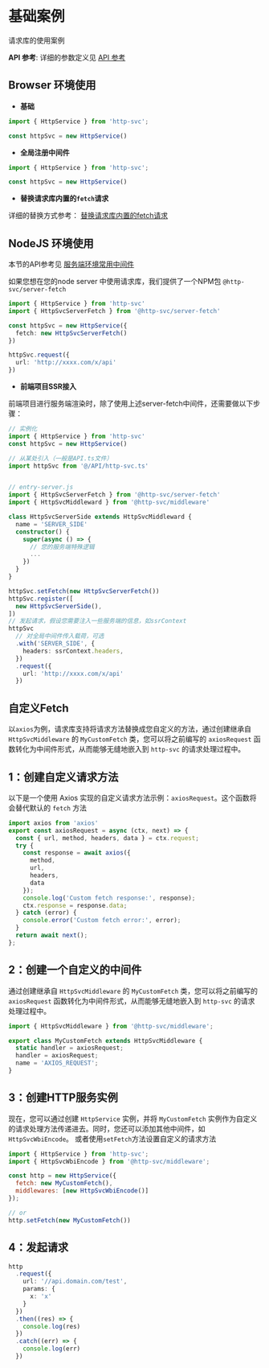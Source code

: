# 基础案例 <Badge type="warning" text="操作指南" />

请求库的使用案例

 **API 参考**: 详细的参数定义见 [API 参考](../reference/interface-service)

<!-- 更多案例👉🏻[前往](../examples/response-type.md) -->

## Browser 环境使用

- **基础**

```ts
import { HttpService } from 'http-svc';

const httpSvc = new HttpService()
```

- **全局注册中间件**

```ts
import { HttpService } from 'http-svc';

const httpSvc = new HttpService()
```

- **替换请求库内置的`fetch`请求**

详细的替换方式参考： [替换请求库内置的fetch请求](#自定义fetch)

## NodeJS 环境使用

本节的API参考见 [服务端环境常用中间件](../guide/reference/npm-server-fetch)

如果您想在您的node server 中使用请求库，我们提供了一个NPM包 `@http-svc/server-fetch`

```ts
import { HttpService } from 'http-svc'
import { HttpSvcServerFetch } from '@http-svc/server-fetch'

const httpSvc = new HttpService({
  fetch: new HttpSvcServerFetch()
})

httpSvc.request({
  url: 'http://xxxx.com/x/api'
})
```

- **前端项目SSR接入**

前端项目进行服务端渲染时，除了使用上述server-fetch中间件，还需要做以下步骤：

```ts
// 实例化
import { HttpService } from 'http-svc'
const httpSvc = new HttpService()

// 从某处引入（一般是API.ts文件）
import httpSvc from '@/API/http-svc.ts'


// entry-server.js
import { HttpSvcServerFetch } from '@http-svc/server-fetch'
import { HttpSvcMiddleward } from '@http-svc/middleware'

class HttpSvcServerSide extends HttpSvcMiddleward {
  name = 'SERVER_SIDE'
  constructor() {
    super(async () => {
      // 您的服务端特殊逻辑
      ...
    })
  }
}

httpSvc.setFetch(new HttpSvcServerFetch())
httpSvc.register([
  new HttpSvcServerSide(),
])
// 发起请求，假设您需要注入一些服务端的信息，如ssrContext
httpSvc
  // 对全局中间件传入载荷，可选
  .with('SERVER_SIDE', {
    headers: ssrContext.headers,
  })
  .request({
    url: 'http://xxxx.com/x/api'
  })
```

## 自定义Fetch

以`axios`为例，请求库支持将请求方法替换成您自定义的方法，通过创建继承自 `HttpSvcMiddleware` 的 `MyCustomFetch` 类，您可以将之前编写的 `axiosRequest` 函数转化为中间件形式，从而能够无缝地嵌入到 `http-svc` 的请求处理过程中。

## 1：创建自定义请求方法

以下是一个使用 Axios 实现的自定义请求方法示例：`axiosRequest`。这个函数将会替代默认的 `fetch` 方法

```js
import axios from 'axios'
export const axiosRequest = async (ctx, next) => {
  const { url, method, headers, data } = ctx.request;
  try {
    const response = await axios({
      method,
      url,
      headers,
      data
    });
    console.log('Custom fetch response:', response);
    ctx.response = response.data;
  } catch (error) {
    console.error('Custom fetch error:', error);
  }
  return await next();
};
```

## 2：创建一个自定义的中间件

通过创建继承自 `HttpSvcMiddleware` 的 `MyCustomFetch` 类，您可以将之前编写的 `axiosRequest` 函数转化为中间件形式，从而能够无缝地嵌入到 `http-svc` 的请求处理过程中。

```js
import { HttpSvcMiddleware } from '@http-svc/middleware';

export class MyCustomFetch extends HttpSvcMiddleware {
  static handler = axiosRequest;
  handler = axiosRequest;
  name = 'AXIOS_REQUEST';
}
```

## 3：创建HTTP服务实例

现在，您可以通过创建 `HttpService` 实例，并将 `MyCustomFetch` 实例作为自定义的请求处理方法传递进去。同时，您还可以添加其他中间件，如 `HttpSvcWbiEncode`。
或者使用`setFetch`方法设置自定义的请求方法

```js
import { HttpService } from 'http-svc';
import { HttpSvcWbiEncode } from '@http-svc/middleware';

const http = new HttpService({
  fetch: new MyCustomFetch(),
  middlewares: [new HttpSvcWbiEncode()]
});

// or
http.setFetch(new MyCustomFetch())
```

## 4：发起请求

```ts
http
  .request({
    url: '//api.domain.com/test',
    params: {
      x: 'x'
    }
  })
  .then((res) => {
    console.log(res)
  })
  .catch((err) => {
    console.log(err)
  })

```
